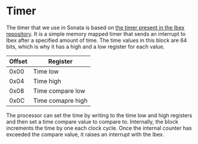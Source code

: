 # Timer

The timer that we use in Sonata is based on [the timer present in the Ibex repository](https://github.com/lowRISC/ibex/blob/master/shared/rtl/timer.sv).
It is a simple memory mapped timer that sends an interrupt to Ibex after a specified amount of time.
The time values in this block are 64 bits, which is why it has a high and a low register for each value.

| Offset | Register |
|--------|----------|
| 0x00   | Time low |
| 0x04   | Time high |
| 0x08   | Time compare low |
| 0x0C   | Time comapre high |

The processor can set the time by writing to the time low and high registers and then set a time compare value to compare to.
Internally, the block increments the time by one each clock cycle.
Once the internal counter has exceeded the compare value, it raises an interrupt with the Ibex.
